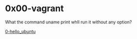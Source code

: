 # 0x00-vagrant

What the command uname print whII run it without any option?

[0-hello_ubuntu](0-hello_ubuntu)
